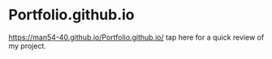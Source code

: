 # Portfolio.github.io
https://man54-40.github.io/Portfolio.github.io/  tap here for a quick review of my project.
